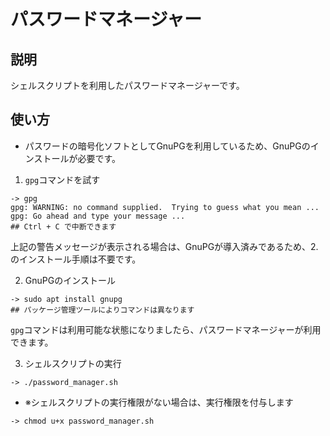 # パスワードマネージャー

## 説明

シェルスクリプトを利用したパスワードマネージャーです。

## 使い方

- パスワードの暗号化ソフトとしてGnuPGを利用しているため、GnuPGのインストールが必要です。

1. `gpg`コマンドを試す

```console
-> gpg
gpg: WARNING: no command supplied.  Trying to guess what you mean ...
gpg: Go ahead and type your message ...
## Ctrl + C で中断できます
```

上記の警告メッセージが表示される場合は、GnuPGが導入済みであるため、2.のインストール手順は不要です。

2. GnuPGのインストール

```console
-> sudo apt install gnupg
## パッケージ管理ツールによりコマンドは異なります
```

`gpg`コマンドは利用可能な状態になりましたら、パスワードマネージャーが利用できます。

3. シェルスクリプトの実行

```console
-> ./password_manager.sh
```

- ※シェルスクリプトの実行権限がない場合は、実行権限を付与します

```console
-> chmod u+x password_manager.sh
```
